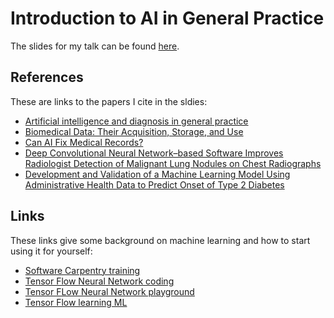 # Introduction to AI in General Practice

The slides for my talk can be found [here](./2023-plymouth-medical-ai.pdf).

## References

These are links to the papers I cite in the sldies:

* [Artificial intelligence and diagnosis in general practice](https://bjgp.org/content/69/684/324)
* [Biomedical Data: Their Acquisition, Storage, and Use](https://link.springer.com/chapter/10.1007/978-3-030-58721-5_2)
* [Can AI Fix Medical Records?](https://www.nature.com/articles/d41586-019-03848-y)
* [Deep Convolutional Neural Network–based Software Improves Radiologist Detection of Malignant Lung Nodules on Chest Radiographs](https://pubmed.ncbi.nlm.nih.gov/31714194/)
* [Development and Validation of a Machine Learning Model Using Administrative Health Data to Predict Onset of Type 2 Diabetes](https://jamanetwork.com/journals/jamanetworkopen/fullarticle/2780137)

## Links

These links give some background on machine learning and how to start using it for yourself:

* [Software Carpentry training](https://software-carpentry.org)
* [Tensor Flow Neural Network coding](https://www.tensorflow.org)
* [Tensor FLow Neural Network playground](https://playground.tensorflow.org)
* [Tensor Flow learning ML](https://www.tensorflow.org/resources/learn-ml)
